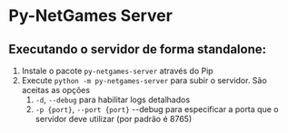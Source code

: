 # Py-NetGames Server

## Executando o servidor de forma standalone:
1. Instale o pacote `py-netgames-server` através do Pip
1. Execute `python -m py-netgames-server` para subir o servidor. São aceitas as opções
    1. `-d`, `--debug` para habilitar logs detalhados
    1. `-p {port}`, `--port {port}` --debug para especificar a porta que o servidor deve utilizar (por padrão é 8765)
